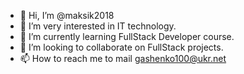 - 👋 Hi, I’m @maksik2018
- 👀 I’m very interested in IT technology.
- 🌱 I’m currently learning FullStack Developer course.
- 💞️ I’m looking to collaborate on FullStack projects.
- 📫 How to reach me to mail gashenko100@ukr.net

<!---
maksik2018/maksik2018 is a ✨ special ✨ repository because its `README.md` (this file) appears on your GitHub profile.
You can click the Preview link to take a look at your changes.
--->
